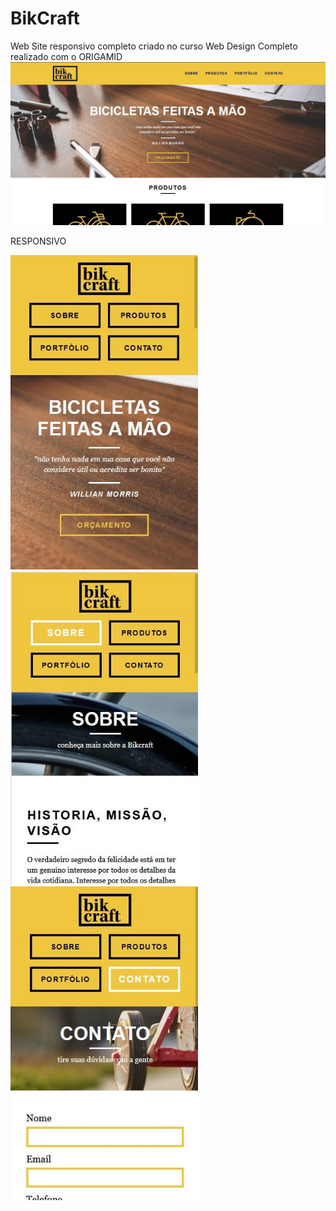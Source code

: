# BikCraft
Web Site responsivo completo criado no curso Web Design Completo realizado com o ORIGAMID
<img src="https://github.com/luizjxcoder/BikCraft/blob/master/img/SharedScreenshot.jpg"/>

RESPONSIVO

<img src="https://github.com/luizjxcoder/BikCraft/blob/master/img/SharedScreenshot2.jpg" width="300"/>
<img src="https://github.com/luizjxcoder/BikCraft/blob/master/img/SharedScreenshot3.jpg" width="300"/>
<img src="https://github.com/luizjxcoder/BikCraft/blob/master/img/SharedScreenshot4.jpg" width="300"/>
